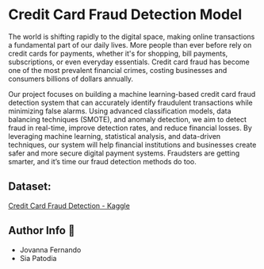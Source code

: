 # Credit Card Fraud Detection Model
The world is shifting rapidly to the digital space, making online transactions a fundamental part of our daily lives. More people than ever before rely on credit cards for payments, whether it's for shopping, bill payments, subscriptions, or even everyday essentials. Credit card fraud has become one of the most prevalent financial crimes, costing businesses and consumers billions of dollars annually.

Our project focuses on building a machine learning-based credit card fraud detection system that can accurately identify fraudulent transactions while minimizing false alarms. Using advanced classification models, data balancing techniques (SMOTE), and anomaly detection, we aim to detect fraud in real-time, improve detection rates, and reduce financial losses. By leveraging machine learning, statistical analysis, and data-driven techniques, our system will help financial institutions and businesses create safer and more secure digital payment systems. Fraudsters are getting smarter, and it’s time our fraud detection methods do too.

## Dataset: 
[Credit Card Fraud Detection - Kaggle](https://www.kaggle.com/datasets/mlg-ulb/creditcardfraud/data)
## Author Info :trident:
- Jovanna Fernando 
- Sia Patodia 
